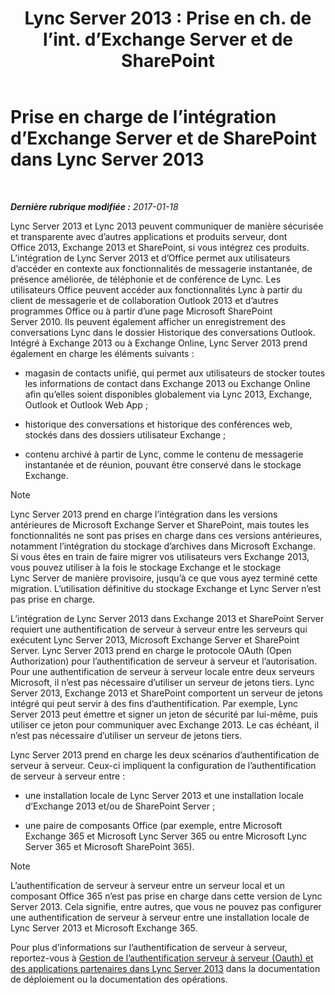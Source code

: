 ﻿---
title: "Lync Server 2013 : Prise en ch. de l’int. d’Exchange Server et de SharePoint"
TOCTitle: Prise en charge de l’intégration d’Exchange Server et de SharePoint
ms:assetid: 72bf8aa5-55b1-4851-8a59-c96bf85d215a
ms:mtpsurl: https://technet.microsoft.com/fr-fr/library/JJ205005(v=OCS.15)
ms:contentKeyID: 49297710
ms.date: 01/19/2017
mtps_version: v=OCS.15
ms.translationtype: HT
---

# Prise en charge de l’intégration d’Exchange Server et de SharePoint dans Lync Server 2013

 

_**Dernière rubrique modifiée :** 2017-01-18_

Lync Server 2013 et Lync 2013 peuvent communiquer de manière sécurisée et transparente avec d’autres applications et produits serveur, dont Office 2013, Exchange 2013 et SharePoint, si vous intégrez ces produits. L’intégration de Lync Server 2013 et d’Office permet aux utilisateurs d’accéder en contexte aux fonctionnalités de messagerie instantanée, de présence améliorée, de téléphonie et de conférence de Lync. Les utilisateurs Office peuvent accéder aux fonctionnalités Lync à partir du client de messagerie et de collaboration Outlook 2013 et d’autres programmes Office ou à partir d’une page Microsoft SharePoint Server 2010. Ils peuvent également afficher un enregistrement des conversations Lync dans le dossier Historique des conversations Outlook. Intégré à Exchange 2013 ou à Exchange Online, Lync Server 2013 prend également en charge les éléments suivants :

  - magasin de contacts unifié, qui permet aux utilisateurs de stocker toutes les informations de contact dans Exchange 2013 ou Exchange Online afin qu’elles soient disponibles globalement via Lync 2013, Exchange, Outlook et Outlook Web App ;

  - historique des conversations et historique des conférences web, stockés dans des dossiers utilisateur Exchange ;

  - contenu archivé à partir de Lync, comme le contenu de messagerie instantanée et de réunion, pouvant être conservé dans le stockage Exchange.

> [!NOTE]  
> Lync Server 2013 prend en charge l’intégration dans les versions antérieures de Microsoft Exchange Server et SharePoint, mais toutes les fonctionnalités ne sont pas prises en charge dans ces versions antérieures, notamment l’intégration du stockage d’archives dans Microsoft Exchange.<br />
Si vous êtes en train de faire migrer vos utilisateurs vers Exchange 2013, vous pouvez utiliser à la fois le stockage Exchange et le stockage Lync Server de manière provisoire, jusqu’à ce que vous ayez terminé cette migration. L’utilisation définitive du stockage Exchange et Lync Server n’est pas prise en charge.

L’intégration de Lync Server 2013 dans Exchange 2013 et SharePoint Server requiert une authentification de serveur à serveur entre les serveurs qui exécutent Lync Server 2013, Microsoft Exchange Server et SharePoint Server. Lync Server 2013 prend en charge le protocole OAuth (Open Authorization) pour l’authentification de serveur à serveur et l’autorisation. Pour une authentification de serveur à serveur locale entre deux serveurs Microsoft, il n’est pas nécessaire d’utiliser un serveur de jetons tiers. Lync Server 2013, Exchange 2013 et SharePoint comportent un serveur de jetons intégré qui peut servir à des fins d’authentification. Par exemple, Lync Server 2013 peut émettre et signer un jeton de sécurité par lui-même, puis utiliser ce jeton pour communiquer avec Exchange 2013. Le cas échéant, il n’est pas nécessaire d’utiliser un serveur de jetons tiers.

Lync Server 2013 prend en charge les deux scénarios d’authentification de serveur à serveur. Ceux-ci impliquent la configuration de l’authentification de serveur à serveur entre :

  - une installation locale de Lync Server 2013 et une installation locale d’Exchange 2013 et/ou de SharePoint Server ;

  - une paire de composants Office (par exemple, entre Microsoft Exchange 365 et Microsoft Lync Server 365 ou entre Microsoft Lync Server 365 et Microsoft SharePoint 365).

> [!NOTE]  
> L’authentification de serveur à serveur entre un serveur local et un composant Office 365 n’est pas prise en charge dans cette version de Lync Server 2013. Cela signifie, entre autres, que vous ne pouvez pas configurer une authentification de serveur à serveur entre une installation locale de Lync Server 2013 et Microsoft Exchange 365.

Pour plus d’informations sur l’authentification de serveur à serveur, reportez-vous à [Gestion de l’authentification serveur à serveur (Oauth) et des applications partenaires dans Lync Server 2013](lync-server-2013-managing-server-to-server-authentication-oauth-and-partner-applications.md) dans la documentation de déploiement ou la documentation des opérations.

